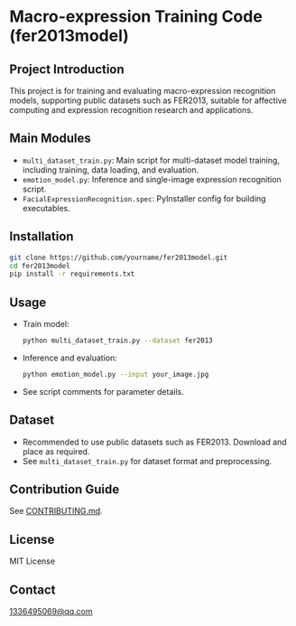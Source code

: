 # Macro-expression Training Code (fer2013model)

## Project Introduction
This project is for training and evaluating macro-expression recognition models, supporting public datasets such as FER2013, suitable for affective computing and expression recognition research and applications.

## Main Modules
- `multi_dataset_train.py`: Main script for multi-dataset model training, including training, data loading, and evaluation.
- `emotion_model.py`: Inference and single-image expression recognition script.
- `FacialExpressionRecognition.spec`: PyInstaller config for building executables.

## Installation
```bash
git clone https://github.com/yourname/fer2013model.git
cd fer2013model
pip install -r requirements.txt
```

## Usage
- Train model:
  ```bash
  python multi_dataset_train.py --dataset fer2013
  ```
- Inference and evaluation:
  ```bash
  python emotion_model.py --input your_image.jpg
  ```
- See script comments for parameter details.

## Dataset
- Recommended to use public datasets such as FER2013. Download and place as required.
- See `multi_dataset_train.py` for dataset format and preprocessing.

## Contribution Guide
See [CONTRIBUTING.md](CONTRIBUTING.md).

## License
MIT License

## Contact
1336495069@qq.com 